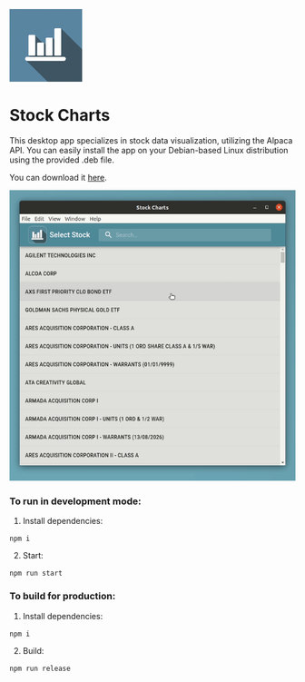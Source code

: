 [logo]: https://github.com/andrew-novak/stock-charts/raw/main/icons/icon_128x128.png "Stock Charts Logo"

![Stock Charts app logo][logo]

# Stock Charts

This desktop app specializes in stock data visualization, utilizing the Alpaca API. You can easily install the app on your Debian-based Linux distribution using the provided .deb file.

You can download it [here](https://andrewnovak.co.uk/project/7).

<img src="https://github.com/andrew-novak/stock-charts/raw/main/readmeAssets/selecting-stock.gif" alt="GIF presenting the use of the Stock Charts app" width="512" height="512">

### To run in development mode:

1. Install dependencies:

```
npm i
```

2. Start:

```
npm run start
```

### To build for production:

1. Install dependencies:

```
npm i
```

2. Build:

```
npm run release
```

